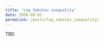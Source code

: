 ```yaml
---
title: 'Log Sobolev inequality'
date: 2050-09-01
permalink: /posts/log_sobolev_inequality/
---
```



TBD

